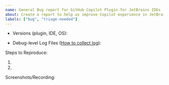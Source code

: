 ```yaml
---
name: General Bug report for GitHub Copilot Plugin for JetBrains IDEs
about: Create a report to help us improve Copilot experience in JetBrains IDEs
labels: ["bug", "triage-needed"]
---
```


<!-- Please search existing issues to avoid creating duplicates -->
<!-- Please attach logs to help us diagnose your issue -->

<!-- via Help -> About -> Copy and Close -->
- Versions (plugin, IDE, OS):

<!-- 
Enable debug logs: 
https://github.com/microsoft/copilot-intellij-feedback/wiki/Enable-debug-logging

Get log file:
via Help -> Show Log in Explorer | Finder -> attach idea.log
-->
- Debug-level Log Files ([How to collect log](https://github.com/microsoft/copilot-intellij-feedback/wiki/Enable-debug-logging#log-file)):

Steps to Reproduce:

1.
2.

Screenshots/Recording:

